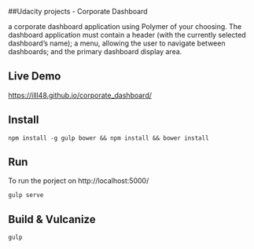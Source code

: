 ##Udacity projects - Corporate Dashboard

a corporate dashboard application using Polymer of your choosing. The dashboard application must contain a header (with the currently selected dashboard’s name); a menu, allowing the user to navigate between dashboards; and the primary dashboard display area. 

Live Demo
-------------
https://illl48.github.io/corporate_dashboard/

Install
-------------
```shell
npm install -g gulp bower && npm install && bower install
```

Run
-------------
To run the porject on http://localhost:5000/ 
```shell
gulp serve
```

Build & Vulcanize
-------------
```shell
gulp
```

